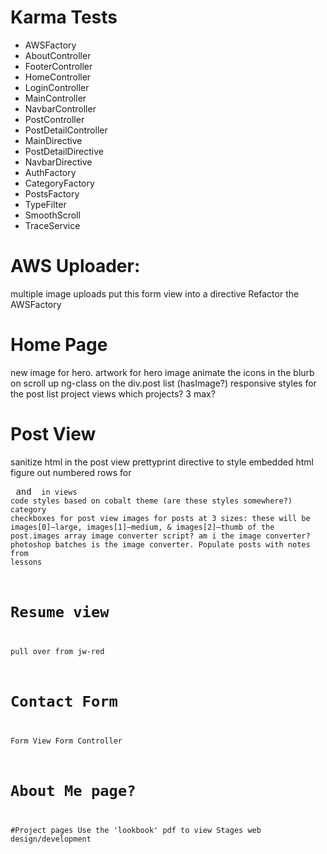 # Karma Tests

* AWSFactory
* AboutController
* FooterController
* HomeController
* LoginController
* MainController
* NavbarController
* PostController
* PostDetailController
* MainDirective
* PostDetailDirective
* NavbarDirective
* AuthFactory
* CategoryFactory
* PostsFactory
* TypeFilter
* SmoothScroll
* TraceService

# AWS Uploader:
multiple image uploads
put this form view into a directive
Refactor the AWSFactory

# Home Page
new image for hero. 
artwork for hero image
animate the icons in the blurb on scroll up
ng-class on the div.post list (hasImage?)
responsive styles for the post list
project views
  which projects? 3 max?

# Post View
sanitize html in the post view
prettyprint directive to style embedded html
figure out numbered rows for <pre> and <code> in views
code styles based on cobalt theme (are these styles somewhere?)
category checkboxes for post view
images for posts at 3 sizes:
  these will be images[0]—large, images[1]—medium, & images[2]—thumb of the post.images array
  image converter script? am i the image converter? photoshop batches is the image converter.
Populate posts with notes from lessons

# Resume view
pull over from jw-red

# Contact Form
Form View
Form Controller

# About Me page?

#Project pages
Use the 'lookbook' pdf to view
  Stages web design/development

